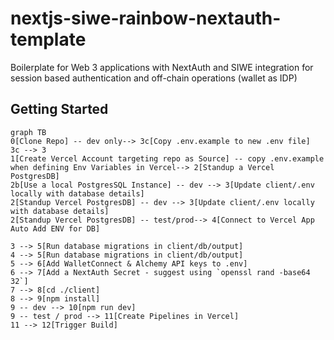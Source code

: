 # nextjs-siwe-rainbow-nextauth-template

Boilerplate for Web 3 applications with NextAuth and SIWE integration for
session based authentication and off-chain operations (wallet as IDP)

## Getting Started

```mermaid
graph TB
0[Clone Repo] -- dev only--> 3c[Copy .env.example to new .env file]
3c --> 3
1[Create Vercel Account targeting repo as Source] -- copy .env.example when defining Env Variables in Vercel--> 2[Standup a Vercel PostgresDB]
2b[Use a local PostgresSQL Instance] -- dev --> 3[Update client/.env locally with database details]
2[Standup Vercel PostgresDB] -- dev --> 3[Update client/.env locally with database details]
2[Standup Vercel PostgresDB] -- test/prod--> 4[Connect to Vercel App Auto Add ENV for DB]

3 --> 5[Run database migrations in client/db/output]
4 --> 5[Run database migrations in client/db/output]
5 --> 6[Add WalletConnect & Alchemy API keys to .env]
6 --> 7[Add a NextAuth Secret - suggest using `openssl rand -base64 32`]
7 --> 8[cd ./client]
8 --> 9[npm install]
9 -- dev --> 10[npm run dev]
9 -- test / prod --> 11[Create Pipelines in Vercel]
11 --> 12[Trigger Build]
```
